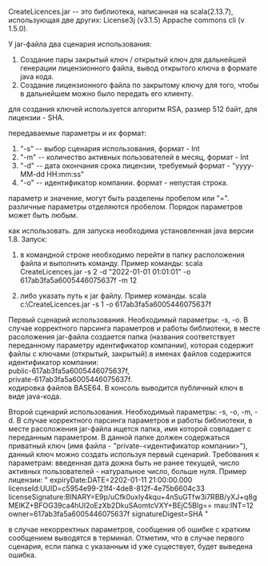 ﻿CreateLicences.jar -- это библиотека, 
написанная на scala(2.13.7), использующая две других: 
License3j (v3.1.5)
Appache commons cli (v 1.5.0).

У jar-файла два сценария использования:
1. Создание пары закрытый ключ / открытый ключ для дальнейшей генерации лицензионного файла, вывод открытого ключа в формате java кода.
2. Создание лицензионного файла по закрытому ключу для того, чтобы в дальнейшем можно было передать его клиенту.
 
для создания ключей используется алгоритм RSA, размер 512 байт, для лицензии - SHA.

передаваемые параметры и их формат:
1. "-s" -- выбор сценария использования, формат - Int
2. "-m" -- количество активных пользователей в месяц,  формат - Int
3. "-d" -- дата окончания срока лицензии, требуемый формат - "yyyy-MM-dd HH:mm:ss"
4. "-o" -- идентификатор компании. формат - непустая строка.

параметр и значение, могут быть разделены пробелом или "=". 
различные параметры отделяются пробелом. Порядок параметров может быть любым.

как использовать.
для запуска необходима установленная java версии 1.8.
Запуск:  
1. в командной строке необходимо перейти в папку расположения файла и выполнить команду. Пример команды:
   scala CreateLicences.jar -s 2 -d "2022-01-01 01:01:01" -o 617ab3fa5a6005446075637f -m 12 
  
2.  либо указать путь к jar файлу. Пример команды.
scala c:\CreateLicences.jar -s 1 -o 617ab3fa5a6005446075637f

Первый сценарий использования.
Необходимый параметры: -s, -o. 
В случае корректного парсинга параметров и работы библиотеки, 
в месте расоложения jar-файла создается папка (названия соответствует переданному параметру идентификатор компании), 
которая содержит файлы с ключами (открытый, закрытый).в именах файлов содержится идентификатор компании:  
 public-617ab3fa5a6005446075637f,  
 private-617ab3fa5a6005446075637f.  
кодировка файлов BASE64.
В консоль выводится публичный ключ в виде java-кода.

Второй сценарий использования.
Необходимый параметры: -s, -o, -m, -d.
В случае корректного парсинга параметров и работы библиотеки, в месте расоложения jar-файла ищется папка, имя которой совпадает с переданным параметром.
В данной папке должен содержаться приватный ключ (имя файла - "private-<идентификатор компании>"), данный ключ можно создать используя первый сценарий.
Требования к параметрам: введенная дата дожна быть не ранее текущей, число активных пользователей - натуральное число, больше нуля.
Пример лицензии: 
"
expiryDate:DATE=2202-01-11 21:00:00.000
licenseId:UUID=c5954e99-21f4-4de8-812f-4e75b6604c33
licenseSignature:BINARY=E9p/uCfk0uxIy4kqu+4nSuGTfw3i7RBB/yXJ+q8gMElKZ+BFOG39ca4hUl2oEzXb2DkuSAomtcVXY+BEjC5Blg==
mau:INT=12
owner=617ab3fa5a6005446075637f
signatureDigest=SHA
"



в случае некорректных параметров, сообщения об ошибке с кратким сообщением выводятся в терминал. Отметим, что в случае первого сценария,
если папка с указанным id уже существует, будет выведена ошибка.